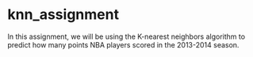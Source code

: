 # knn_assignment
In this assignment, we will be using the K-nearest neighbors algorithm to predict how many points NBA players scored in the 2013-2014 season.
